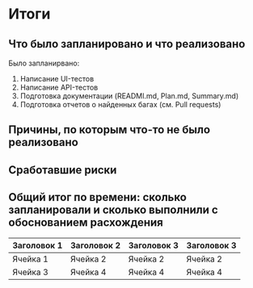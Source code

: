 # Итоги

## Что было запланировано и что реализовано

Было запланирвано:
1. Написание UI-тестов
2. Написание API-тестов
3. Подготовка документации (READMI.md, Plan.md, Summary.md)
4. Подготовка отчетов о найденных багах (см. Pull requests)

## Причины, по которым что-то не было реализовано

## Сработавшие риски



## Общий итог по времени: сколько запланировали и сколько выполнили с обоснованием расхождения

| Заголовок 1 | Заголовок 2 | Заголовок 3 | Заголовок 3 |
| ----------- | ----------- | ----------- | ----------- |
| Ячейка 1    | Ячейка 2   | Ячейка 2   | Ячейка 2   |
| Ячейка 3    | Ячейка 4   | Ячейка 4   | Ячейка 4   |
